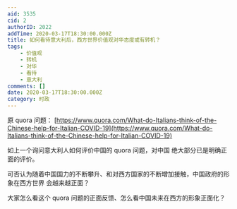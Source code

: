 ```yaml
---
aid: 3535
cid: 2
authorID: 2022
addTime: 2020-03-17T18:30:00.000Z
title: 如何看待意大利后，西方世界价值观对华态度或有转机？
tags:
    - 价值观
    - 转机
    - 对华
    - 看待
    - 意大利
comments: []
date: 2020-03-17T18:30:00.000Z
category: 时政
---
```


原 quora 问题： [https://www.quora.com/What-do-Italians-think-of-the-Chinese-help-for-Italian-COVID-19](https://www.quora.com/What-do-Italians-think-of-the-Chinese-help-for-Italian-COVID-19)

如上一个询问意大利人如何评价中国的 quora 问题，对中国 绝大部分已是明确正面的评价。

可否认为随着中国国力的不断攀升、和对西方国家的不断增加接触，中国政府的形象在西方世界 会越来越正面？

大家怎么看这个 quora 问题的正面反馈、怎么看中国未来在西方的形象正面化？
